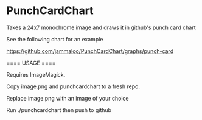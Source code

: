 PunchCardChart
==============

Takes a 24x7 monochrome image and draws it in github's punch card chart

See the following chart for an example

https://github.com/jammaloo/PunchCardChart/graphs/punch-card


==== USAGE ====

Requires ImageMagick.

Copy image.png and punchcardchart to a fresh repo.

Replace image.png with an image of your choice

Run ./punchcardchart then push to github
